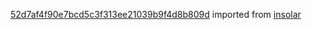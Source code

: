 [52d7af4f90e7bcd5c3f313ee21039b9f4d8b809d](https://github.com/insolar/insolar/commit/52d7af4f90e7bcd5c3f313ee21039b9f4d8b809d) imported from [insolar](https://github.com/insolar/insolar)
